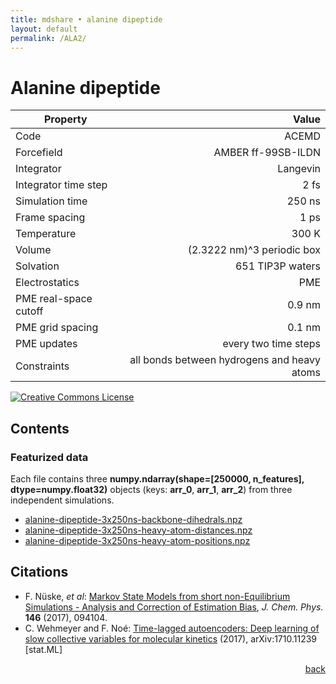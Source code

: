 ```yaml
---
title: mdshare • alanine dipeptide
layout: default
permalink: /ALA2/
---
```


# Alanine dipeptide

| Property | Value |
|----------|------:|
| Code | ACEMD |
| Forcefield | AMBER ff-99SB-ILDN |
| Integrator | Langevin |
| Integrator time step | 2 fs |
| Simulation time | 250 ns |
| Frame spacing | 1 ps |
| Temperature | 300 K |
| Volume | (2.3222 nm)^3 periodic box |
| Solvation | 651 TIP3P waters |
| Electrostatics | PME |
| PME real-space cutoff | 0.9 nm |
| PME grid spacing | 0.1 nm |
| PME updates | every two time steps |
| Constraints | all bonds between hydrogens and heavy atoms |

<a rel="license" href="http://creativecommons.org/licenses/by/4.0/"><img alt="Creative Commons License" style="border-width:0" src="https://i.creativecommons.org/l/by/4.0/88x31.png" /></a>

## Contents
### Featurized data
Each file contains three **numpy.ndarray(shape=[250000, n_features], dtype=numpy.float32)** objects (keys: **arr_0**, **arr_1**, **arr_2**) from three independent simulations.
-  [alanine-dipeptide-3x250ns-backbone-dihedrals.npz](http://ftp.imp.fu-berlin.de/pub/cmb-data/alanine-dipeptide-3x250ns-backbone-dihedrals.npz)
-  [alanine-dipeptide-3x250ns-heavy-atom-distances.npz](http://ftp.imp.fu-berlin.de/pub/cmb-data/alanine-dipeptide-3x250ns-heavy-atom-distances.npz)
-  [alanine-dipeptide-3x250ns-heavy-atom-positions.npz](http://ftp.imp.fu-berlin.de/pub/cmb-data/alanine-dipeptide-3x250ns-heavy-atom-positions.npz)

## Citations
-  F. N&uuml;ske, *et al*: [Markov State Models from short non-Equilibrium Simulations - Analysis and Correction of Estimation Bias](http://arxiv.org/abs/1701.01665), *J. Chem. Phys.* **146** (2017), 094104.
-  C. Wehmeyer and F. No&eacute;: [Time-lagged autoencoders: Deep learning of slow collective variables for molecular kinetics](https://arxiv.org/abs/1710.11239) (2017), arXiv:1710.11239 [stat.ML]

<div style="text-align: right"><a href="../">back</a></div>

